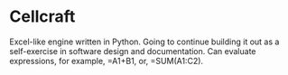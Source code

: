 # Cellcraft
Excel-like engine written in Python. Going to continue building it out as a self-exercise in software design and documentation. Can evaluate expressions, for example, =A1+B1, or, =SUM(A1:C2).
